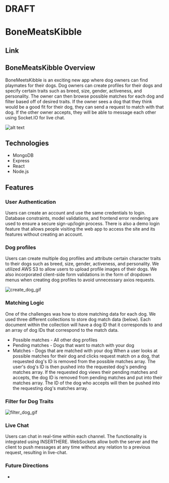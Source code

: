 # DRAFT
# BoneMeatsKibble
## Link 

## BoneMeatsKibble Overview
BoneMeetsKibble is an exciting new app where dog owners can find playmates for their dogs. Dog owners can create profiles for their dogs and specify certain traits such as breed, size, gender, activeness, and personality. The owner can then browse possible matches for each dog and filter based off of desired traits. If the owner sees a dog that they think would be a good fit for their dog, they can send a request to match with that dog. If the other owner accepts, they will be able to message each other using Socket.IO for live chat. 

![alt text](https://raw.githubusercontent.com/jaronjlee/discord_clone/master/app/assets/images/overview.png)
## Technologies
  * MongoDB
  * Express
  * React
  * Node.js
## Features
### User Authentication
Users can create an account and use the same credentials to login. Database constraints, model validations, and frontend error rendering are used to ensure a secure sign-up/login process. There is also a demo login feature that allows people visiting the web app to access the site and its features without creating an account. 
### Dog profiles
Users can create multiple dog profiles and attribute certain character traits to their dogs such as breed, size, gender, activeness, and personality. We utilized AWS S3 to allow users to upload profile images of their dogs. We also incorporated client-side form validations in the form of dropdown menus when creating dog profiles to avoid unnecessary axios requests. 

![create_dog_gif](demo_folder/Create-Dog.gif)
### Matching Logic
One of the challenges was how to store matching data for each dog. We used three different collections to store dog match data (below). Each document within the collection will have a dog ID that it corresponds to and an array of dog IDs that correspond to the match data. 
  * Possible matches - All other dog profiles
  * Pending matches - Dogs that want to match with your dog
  * Matches - Dogs that are matched with your dog
When a user looks at possible matches for their dog and clicks request match on a dog, that requested dog's ID is removed from the possible matches array. The user's dog's ID is then pushed into the requested dog's pending matches array. If the requested dog views their pending matches and accepts, the dog ID is removed from pending matches and put into their matches array. The ID of the dog who accepts will then be pushed into the requesting dog's matches array. 


### Filter for Dog Traits

![filter_dog_gif](demo_dog_filter.gif)
### Live Chat
Users can chat in real-time within each channel. The functionality is integrated using INSERTHERE. WebSockets allow both the server and the client to push messages at any time without any relation to a previous request, resulting in live-chat.

### Future Directions
  * 
